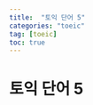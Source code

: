```yaml
---
title:  "토익 단어 5"
categories: "toeic"
tag: [toeic]
toc: true
---
```


# 토익 단어 5

>
> 

>
> 

>
> 

>
> 

>
> 

>
> 

>
> 

>
> 

>
> 

>
> 

>
> 

>
> 

>
> 

>
> 

>
> 

>
> 

>
> 

>
> 

>
> 

>
> 

>
> 

>
> 



















































